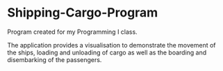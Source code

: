 # Shipping-Cargo-Program

Program created for my Programming I class.

The application provides a visualisation to demonstrate the movement of the ships, loading and unloading of cargo as well as the boarding and disembarking of the passengers.

